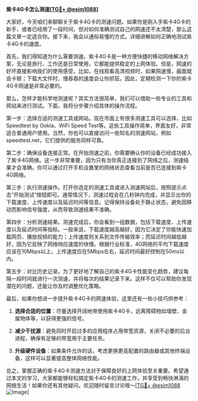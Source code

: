**紫卡4G卡怎么测速[[TG💪+ @esim1088](https://t.me/s/esim1088)]**

大家好，今天咱们来聊聊关于紫卡4G卡的测速问题。如果你是刚入手紫卡4G卡的新手，或者已经用了一段时间，但对如何准确测试自己的网速还不太清楚，那么这篇文章一定适合你。接下来，我会以通俗易懂的方式，详细讲解如何正确地测试紫卡4G卡的速度。

首先，我们得知道为什么需要测速。紫卡4G卡是一种方便快捷的移动网络解决方案，无论是旅行、工作还是日常使用，它都能提供稳定的上网体验。但是，网速的好坏直接影响我们的使用感受。比如，在线观看高清视频时，如果网速慢，画面就会卡顿；下载大文件时，慢吞吞的速度会让你抓狂。因此，定期检测一下你的紫卡4G卡网速是非常必要的。

那么，怎样才能科学地测速呢？其实方法很简单，我们可以借助一些专业的工具和网站来进行测试。下面，我将分步骤介绍具体的操作流程。

第一步：选择合适的测速工具或网站。现在市面上有很多测速工具可以选择，比如Speedtest by Ookla、WiFi Speed Test等。这些工具操作简单，界面友好，非常适合普通用户使用。当然，你也可以直接访问一些知名的测速网站，例如speedtest.net，它们提供的服务同样可靠。

第二步：确保设备连接正常。在开始测速之前，你需要确认你的设备已经成功接入了紫卡4G网络。这一步非常重要，因为只有当你真正连接到了网络之后，测速结果才会准确。你可以通过打开手机设置里的网络状态查看当前是否已连接到紫卡4G网络。

第三步：执行测速操作。打开你选定的测速工具或进入测速网站后，按照提示点击“开始测试”按钮即可。通常情况下，测速过程会在几秒钟内完成，并显示出你的下载速度、上传速度以及延迟时间等信息。记得保持设备处于静止状态，避免因移动而影响信号强度，从而导致测速结果不准确。

第四步：分析测速结果。测速完成后，你会看到一组数据，包括下载速度、上传速度以及延迟时间等指标。一般来说，下载速度越高越好，因为它决定了你能快速加载网页、播放视频的能力；上传速度则关系到文件传输效率；而延迟时间越低越好，因为它反映了网络响应速度的快慢。根据行业标准，4G网络的平均下载速度应该在10Mbps以上，上传速度应在5Mbps左右，延迟时间最好控制在50ms以内。

第五步：对比历史记录。为了更好地了解自己的紫卡4G卡性能变化趋势，建议每隔一段时间就进行一次测速，并将每次的结果记录下来。这样不仅可以帮助你发现潜在的问题，还能让你及时调整优化策略。

最后，如果你想进一步提升紫卡4G卡的网速体验，这里还有一些小技巧供参考：

1. **选择合适的位置**：尽量选择开阔地带使用紫卡4G卡，远离障碍物如墙壁、金属物体等，以获得更强的信号。
   
2. **减少干扰源**：避免同时开启过多的应用程序占用带宽资源，关闭不必要的后台进程，确保有足够的带宽用于主要任务。

3. **升级硬件设备**：如果条件允许的话，考虑更换更高配置的路由器或其他终端设备，这样可以显著提高整体网络性能。

总之，掌握正确的紫卡4G卡测速方法对于保障良好的上网体验至关重要。希望通过本文的学习，大家都能够轻松搞定紫卡4G卡的测速工作，并享受到畅快淋漓的网络生活！如果你还有其他疑问，欢迎随时留言讨论哦～[[TG💪+ @esim1088](https://t.me/s/esim1088) ![Image](https://i.postimg.cc/4NQfJmqS/Snipaste-2025-05-13-00-14-12.png)]